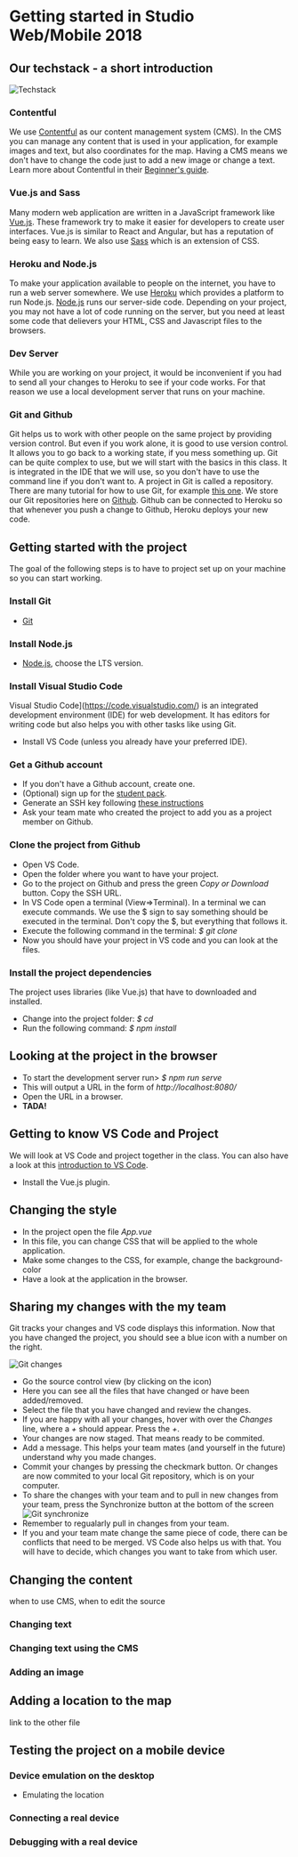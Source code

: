 
# Getting started in Studio Web/Mobile 2018
## Our techstack - a short introduction
![Techstack](/public/techstack.png "Techstack")

### Contentful
We use [Contentful](https://www.contentful.com/) as our content management system (CMS). In the CMS you can manage any content that is used in your application, for example images and text, but also coordinates for the map. Having a CMS means we don't have to change the code just to add a new image or change a text. Learn more about Contentful in their [Beginner's guide](https://www.contentful.com/r/knowledgebase/contentful-101/).

### Vue.js and Sass
Many modern web application are written in a JavaScript framework like [Vue.js](https://vuejs.org/). These framework try to make it easier for developers to create user interfaces. Vue.js is similar to React and Angular, but has a reputation of being easy to learn. We also use [Sass](https://sass-lang.com/) which is an extension of CSS.
 
### Heroku and Node.js
To make your application available to people on the internet, you have to run a web server somewhere. We use [Heroku](https://dashboard.heroku.com/) which provides a platform to run Node.js. [Node.js](https://nodejs.org/en/) runs our server-side code. Depending on your project, you may not have a lot of code running on the server, but you need at least some code that delievers your HTML, CSS and Javascript files to the browsers.

### Dev Server
While you are working on your project, it would be inconvenient if you had to send all your changes to Heroku to see if your code works. For that reason we use a local development server that runs on your machine. 

### Git and Github
Git helps us to work with other people on the same project by providing version control. But even if you work alone, it is good to use version control. It allows you to go back to a working state, if you mess something up. Git can be quite complex to use, but we will start with the basics in this class. It is integrated in the IDE that we will use, so you don't have to use the command line if you don't want to. A project in Git is called a repository.
There are many tutorial for how to use Git, for example [this one](https://www.atlassian.com/git/tutorials).
We store our Git repositories here on [Github](https://github.com/). Github can be connected to Heroku so that whenever you push a change to Github, Heroku deploys your new code.

## Getting started with the project
The goal of the following steps is to have to project set up on your machine so you can start working.

### Install Git
* [Git](https://git-scm.com/)

### Install Node.js
* [Node.js](https://nodejs.org/en/), choose the LTS version.

### Install Visual Studio Code
Visual Studio Code](https://code.visualstudio.com/) is an integrated development environment (IDE) for web development. It has editors for writing code but also helps you with other tasks like using Git. 
* Install VS Code (unless you already have your preferred IDE).

### Get a Github account
* If you don't have a Github account, create one.
* (Optional) sign up for the [student pack](https://education.github.com/pack).
* Generate an SSH key following [these instructions](https://help.github.com/articles/generating-a-new-ssh-key-and-adding-it-to-the-ssh-agent/)
* Ask your team mate who created the project to add you as a project member on Github.

### Clone the project from Github
* Open VS Code.
* Open the folder where you want to have your project.
* Go to the project on Github and press the green *Copy or Download* button. Copy the SSH URL.
* In VS Code open a terminal (View=>Terminal). In a terminal we can execute commands. We use the $ sign to say something should be executed in the terminal. Don't copy the $, but everything that follows it.
* Execute the following command in the terminal: *$ git clone <your project url>*
* Now you should have your project in VS code and you can look at the files.

### Install the project dependencies
The project uses libraries (like Vue.js) that have to downloaded and installed.
* Change into the project folder: *$ cd <project folder name>*
* Run the following command: *$ npm install*

## Looking at the project in the browser
* To start the development server run> *$ npm run serve*
* This will output a URL in the form of *http://localhost:8080/*
* Open the  URL in a browser.
* **TADA!**

## Getting to know VS Code and Project
We will look at VS Code and project together in the class. You can also have a look at this [introduction to VS Code](https://code.visualstudio.com/docs/getstarted/userinterface).
* Install the Vue.js plugin.

## Changing the style
* In the project open the file *App.vue*
* In this file, you can change CSS that will be applied to the whole application.
* Make some changes to the CSS, for example, change the background-color
* Have a look at the application in the browser.

## Sharing my changes with the my team
Git tracks your changes and VS code displays this information. Now that you have changed the project, you should see a blue icon with a number on the right.

![Git changes](/public/changes.PNG)

* Go the source control view (by clicking on the icon)
* Here you can see all the files that have changed or have been added/removed.
* Select the file that you have changed and review the changes.
* If you are happy with all your changes, hover with over the *Changes* line, where a *+* should appear. Press the *+*.
* Your changes are now staged. That means ready to be commited.
* Add a message. This helps your team mates (and yourself in the future) understand why you made changes. 
* Commit your changes by pressing the checkmark button. Or changes are now commited to your local Git repository, which is on your computer.
* To share the changes with your team and to pull in new changes from your team, press the Synchronize button at the bottom of the screen 
![Git synchronize](/public/sync.PNG)
* Remember to regualarly pull in changes from your team.
* If you and your team mate change the same piece of code, there can be conflicts that need to be merged. VS Code also helps us with that. You will have to decide, which changes you want to take from which user. 


## Changing the content
when to use CMS, when to edit the source
### Changing text
### Changing text using the CMS
### Adding an image

## Adding a location to the map
link to the other file

## Testing the project on a mobile device
### Device emulation on the desktop
* Emulating the location
### Connecting a real device
### Debugging with a real device



